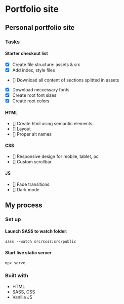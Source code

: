 # Portfolio site

## Personal portfolio site

### Tasks

#### Starter checkout list

- [x] Create file structure: assets & src
- [x] Add index, style files
- [] Download all content of sections splitted in assets
- [x] Download neccessary fonts
- [x] Create root font sizes
- [x] Create root colors

#### HTML

- [] Create html using semantic elements
- [] Layout
- [] Proper alt names

#### CSS

- [] Responsive design for mobile, tablet, pc
- [] Custom scrollbar

#### JS

- [] Fade transitions
- [] Dark mode

## My process

### Set up

#### Launch SASS to watch folder:

`sass --watch src/scss:src/public`

#### Start live static server

`npx serve`

### Built with

- HTML
- SASS, CSS
- Vanilla JS
